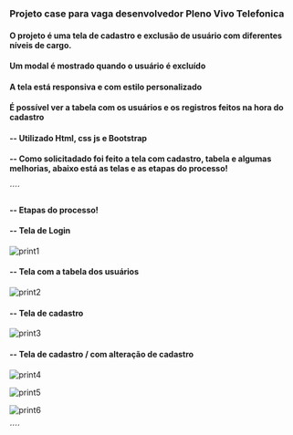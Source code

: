 ### Projeto case para vaga desenvolvedor Pleno Vivo Telefonica

#### O projeto é uma tela de cadastro e exclusão de usuário com diferentes níveis de cargo.
#### Um modal é mostrado quando o usuário é excluído 
#### A tela está responsiva e com estilo personalizado
#### É possível ver a tabela com os usuários e os registros feitos na hora do cadastro

#### -- Utilizado Html, css js e Bootstrap

#### -- Como solicitadado foi feito a tela com cadastro, tabela e algumas melhorias, abaixo está as telas e as etapas do processo!


´´´´
#### -- Etapas do processo!

#### -- Tela de Login
![print1](https://github.com/user-attachments/assets/979df011-d773-44b8-a523-74601a028dfb)

#### -- Tela com a tabela dos usuários
![print2](https://github.com/user-attachments/assets/78e4cf0c-fdd6-42e9-b7cf-37ef70814b37)

#### -- Tela de cadastro
![print3](https://github.com/user-attachments/assets/370d685e-49e6-4618-82e0-760a09607aea)

#### -- Tela de cadastro / com alteração de cadastro
![print4](https://github.com/user-attachments/assets/873beaa1-d887-4d96-b34d-0e1d639a0a59)

![print5](https://github.com/user-attachments/assets/28184110-f66c-43cf-93f0-da91a55d7150)

![print6](https://github.com/user-attachments/assets/544964b2-da1b-45af-98b3-d44dc9e771dd)

´´´´


